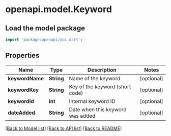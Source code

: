 # openapi.model.Keyword

## Load the model package
```dart
import 'package:openapi/api.dart';
```

## Properties
Name | Type | Description | Notes
------------ | ------------- | ------------- | -------------
**keywordName** | **String** | Name of the keyword | [optional] 
**keywordKey** | **String** | Key of the keyword (short code) | [optional] 
**keywordId** | **int** | Internal keyword ID | [optional] 
**dateAdded** | **String** | Date when this keyword was added | [optional] 

[[Back to Model list]](../README.md#documentation-for-models) [[Back to API list]](../README.md#documentation-for-api-endpoints) [[Back to README]](../README.md)


